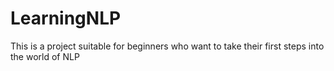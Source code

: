 # LearningNLP
This is a project suitable for beginners who want to take their first steps into the world of NLP
